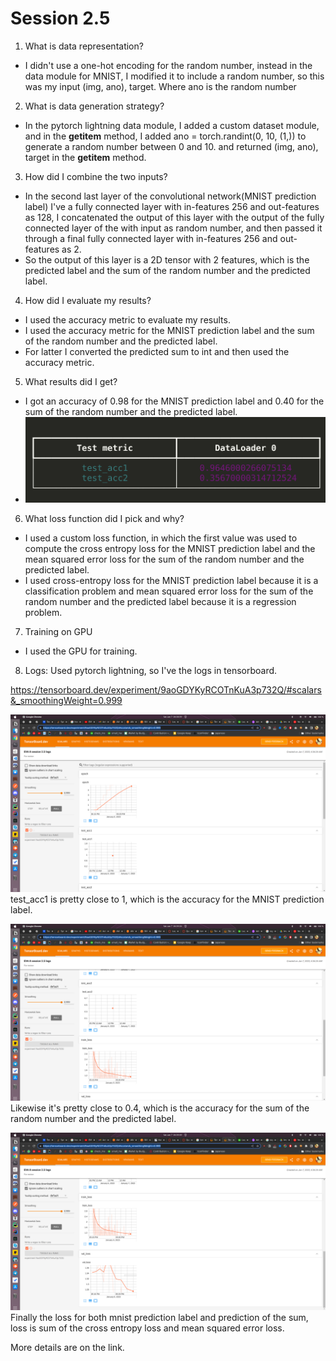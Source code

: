 # Session 2.5

1. What is data representation?

* I didn't use a one-hot encoding for the random number, instead in the data module for MNIST, I modified it to include a random number, so this was my input (img, ano), target. Where ano is the random number

2. What is data generation strategy?

* In the pytorch lightning data module, I added a custom dataset module, and in the __getitem__ method, I added ano = torch.randint(0, 10, (1,)) to generate a random number between 0 and 10. and returned (img, ano), target in the __getitem__ method.

3. How did I combine the two inputs?

* In the second last layer of the convolutional network(MNIST prediction label) I've a fully connected layer with in-features 256 and out-features as 128, I concatenated the output of this layer with the output of the fully connected layer of the with input as random number, and then passed it through a final fully connected layer with in-features 256 and out-features as 2.
* So the output of this layer is a 2D tensor with 2 features, which is the predicted label and the sum of the random number and the predicted label.

4. How did I evaluate my results?

* I used the accuracy metric to evaluate my results.
* I used the accuracy metric for the MNIST prediction label and the sum of the random number and the predicted label.
* For latter I converted the predicted sum to int and then used the accuracy metric.

5. What results did I get?

* I got an accuracy of 0.98 for the MNIST prediction label and 0.40 for the sum of the random number and the predicted label.
* ![1673005262706](image/README/1673005262706.png)

6. What loss function did I pick and why?

* I used a custom loss function, in which the first value was used to compute the cross entropy loss for the MNIST prediction label and the mean squared error loss for the sum of the random number and the predicted label.
* I used cross-entropy loss for the MNIST prediction label because it is a classification problem and mean squared error loss for the sum of the random number and the predicted label because it is a regression problem.

7. Training on GPU

* I used the GPU for training.

8. Logs: Used pytorch lightning, so I've the logs in tensorboard.

https://tensorboard.dev/experiment/9aoGDYKyRCOTnKuA3p732Q/#scalars&_smoothingWeight=0.999

![1673046547262](image/README/1673046547262.png)
test_acc1 is pretty close to 1, which is the accuracy for the MNIST prediction label.

![1673046576128](image/README/1673046576128.png)
Likewise it's pretty close to 0.4, which is the accuracy for the sum of the random number and the predicted label.

![1673046593281](image/README/1673046593281.png)
Finally the loss for both mnist prediction label and prediction of the sum, loss is sum of the cross entropy loss and mean squared error loss.

More details are on the link.